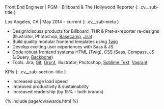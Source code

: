 Front End Engineer \| PGM - Billboard & The Hollywood Reporter
{: .cv__sub-title }

Los Angeles, CA \| May 2014 - current
{: .cv__sub-meta }

- Design/discuss products for Billboard, THR & Pret-a-reporter re-designs (Illustrator, Photoshop, [Basecamp](//basecamp.com/), [Jira](//www.atlassian.com/software/jira))
- Build quality modular frontend templates using [Twig](//twig.sensiolabs.org/)
- Develop exciting user experiences with Sass & JS
- Code robust frontend systems HTML (Twig), CSS ([Sass](//sass-lang.com/), [Compass](//compass-style.org/), JS (JQuery, [Backbone](//backbonejs.org/))
- Tools: Jira, [Git](//git-scm.com/), [Grunt](//gruntjs.com/), Illustrator, Photoshop, [Sublime Text](//www.sublimetext.com/3), [Vagrant](//www.vagrantup.com/)


KPIs
{: .cv__sub-section-title }

- Increased page load speed
- Improved productivity & sustainability
- Increased readership (by 15% \- both brands)

{% include page/cv/awards.html %}